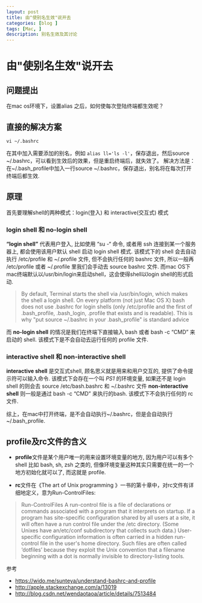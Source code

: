 ```yaml
---
layout: post
title: 由"使别名生效"说开去
categories: [blog ]
tags: [Mac, ]
description: 别名生效及其讨论
---
```


# 由"使别名生效"说开去

## 问题提出

在mac os环境下，设置alias 之后，如何使每次登陆终端都生效呢？

## 直接的解决方案

```
vi ~/.bashrc
```
在其中加入需要添加的别名，例如 ```alias ll='ls -l'```，保存退出，然后source ~/.bashrc，可以看到生效后的效果，但是重启终端后，就失效了。
解决方法是：在~/.bash_profile中加入一行source ~/.bashrc，保存退出，别名将在每次打开终端后都生效.

## 原理

首先要理解shell的两种模式：login(登入) 和 interactive(交互式) 模式

### login shell 和 no-login shell
**“login shell”** 代表用户登入, 比如使用 “su -“ 命令, 或者用 ssh 连接到某一个服务器上, 都会使用该用户默认 shell 启动 login shell 模式.
该模式下的 shell 会去自动执行 /etc/profile 和 ~/.profile 文件, 但不会执行任何的 bashrc 文件, 所以一般再 /etc/profile 或者 ~/.profile 里我们会手动去 source bashrc 文件.
而mac OS下mac终端默认以/usr/bin/login来启动shell，这会使得shell以login shell的形式启动.

> By default, Terminal starts the shell via /usr/bin/login, which makes the shell a login shell. On every platform (not just Mac OS X) bash does not use .bashrc for login shells (only /etc/profile and the first of .bash_profile, .bash_login, .profile that exists and is readable). This is why "put source ~/.bashrc in your .bash_profile" is standard advice

而 **no-login shell** 的情况是我们在终端下直接输入 bash 或者 bash -c “CMD” 来启动的 shell.
该模式下是不会自动去运行任何的 profile 文件.

### interactive shell 和 non-interactive shell
**interactive shell** 是交互式shell, 顾名思义就是用来和用户交互的, 提供了命令提示符可以输入命令.
该模式下会存在一个叫 _PS1_ 的环境变量, 如果还不是 login shell 的则会去 source /etc/bash.bashrc 和 ~/.bashrc 文件
**non-interactive shell** 则一般是通过 bash -c “CMD” 来执行的bash.
该模式下不会执行任何的 rc 文件.

综上，在mac中打开终端，是不会自动执行~/.bashrc，但是会自动执行~/.bash_profile.

## profile及rc文件的含义
- **profile**文件是某个用户唯一的用来设置环境变量的地方, 因为用户可以有多个 shell 比如 bash, sh, zsh 之类的, 但像环境变量这种其实只需要在统一的一个地方初始化就可以了, 而这就是 profile.

- **rc**文件在《The art of Unix programming 》一书的第十章中，对rc文件有详细地定义，意为Run-ControlFiles:

> Run-ControlFiles
  A run-control file is a file of declarations or commands associated with a program that it interprets on startup. If a program has site-specific configuration shared by all users at a site, it will often have a run control file under the /etc directory. (Some Unixes have an/etc/conf subdirectory that collects such data.)
  User-specific configuration information is often carried in a hidden run-control file in the user's home directory. Such files are often called ‘dotfiles’ because they exploit the Unix convention that a filename beginning with a dot is normally invisible to directory-listing tools.
       
参考

> 
 - https://wido.me/sunteya/understand-bashrc-and-profile
 - http://apple.stackexchange.com/a/13019
 - http://blog.csdn.net/wendaotaoa/article/details/7513484
